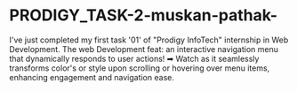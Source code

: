 # PRODIGY_TASK-2-muskan-pathak-
 I've just completed my first task '01' of "Prodigy InfoTech" internship in Web Development. The web Development feat: an interactive navigation menu that dynamically responds to user actions!  ➡ Watch as it seamlessly transforms color's or style upon scrolling or hovering over menu items, enhancing engagement and navigation ease. 
